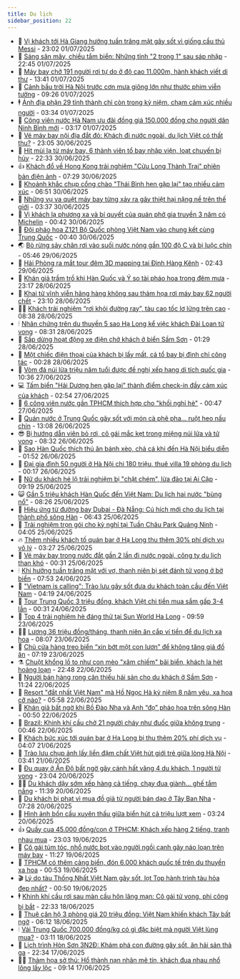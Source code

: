 ```yaml
---
title: Du lịch
sidebar_position: 22
---
```


<!-- dantri-du-lich:START -->
- 🥰 [Vị khách tới Hà Giang hưởng tuần trăng mật gây sốt vì giống cầu thủ Messi](https://dantri.com.vn/du-lich/vi-khach-toi-ha-giang-huong-tuan-trang-mat-gay-sot-vi-giong-cau-thu-messi-20250630225740955.htm) - 23:02 01/07/2025
- 🥰 [Sáng săn mây, chiều tắm biển: Những tỉnh &quot;2 trong 1&quot; sau sáp nhập](https://dantri.com.vn/du-lich/sang-san-may-chieu-tam-bien-nhung-tinh-2-trong-1-sau-sap-nhap-20250701175453300.htm) - 22:45 01/07/2025
- 🐻 [Máy bay chở 191 người rơi tự do ở độ cao 11.000m, hành khách viết di thư](https://dantri.com.vn/du-lich/may-bay-cho-191-nguoi-roi-tu-do-o-do-cao-11000m-hanh-khach-viet-di-thu-20250701201138469.htm) - 13:41 01/07/2025
- 🤩 [Cảnh bầu trời Hà Nội trước cơn mưa giông lớn như thước phim viễn tưởng](https://dantri.com.vn/du-lich/canh-bau-troi-ha-noi-truoc-con-mua-giong-lon-nhu-thuoc-phim-vien-tuong-20250701161711316.htm) - 09:26 01/07/2025
- 🕴 [Ảnh địa phận 29 tỉnh thành chỉ còn trong kỷ niệm, chạm cảm xúc nhiều người](https://dantri.com.vn/du-lich/anh-dia-phan-29-tinh-thanh-chi-con-trong-ky-niem-cham-cam-xuc-nhieu-nguoi-20250701102124886.htm) - 03:34 01/07/2025
- 🤩 [Công viên nước Hà Nam ưu đãi đồng giá 150.000 đồng cho người dân Ninh Bình mới](https://dantri.com.vn/du-lich/cong-vien-nuoc-ha-nam-uu-dai-dong-gia-150000-dong-cho-nguoi-dan-ninh-binh-moi-20250701090043079.htm) - 03:17 01/07/2025
- 🤠 [Vé máy bay nội địa đắt đỏ: Khách đi nước ngoài, du lịch Việt có thất thu?](https://dantri.com.vn/du-lich/ve-may-bay-noi-dia-dat-do-khach-di-nuoc-ngoai-du-lich-viet-co-that-thu-20250627122626242.htm) - 23:05 30/06/2025
- 💪 [Hít mùi lạ từ máy bay, 6 thành viên tổ bay nhập viện, loạt chuyến bị hủy](https://dantri.com.vn/du-lich/hit-mui-la-tu-may-bay-6-thanh-vien-to-bay-nhap-vien-loat-chuyen-bi-huy-20250630165139117.htm) - 22:33 30/06/2025
- 👍 [Khách đổ về Hong Kong trải nghiệm &quot;Cửu Long Thành Trại&quot; phiên bản điện ảnh](https://dantri.com.vn/du-lich/khach-do-ve-hong-kong-trai-nghiem-cuu-long-thanh-trai-phien-ban-dien-anh-20250630142014598.htm) - 07:29 30/06/2025
- 🚦 [Khoảnh khắc chụp cổng chào &quot;Thái Bình hẹn gặp lại&quot; tạo nhiều cảm xúc](https://dantri.com.vn/du-lich/khoanh-khac-chup-cong-chao-thai-binh-hen-gap-lai-tao-nhieu-cam-xuc-20250630134344838.htm) - 06:51 30/06/2025
- 💪 [Những vụ va quệt máy bay từng xảy ra gây thiệt hại nặng nề trên thế giới](https://dantri.com.vn/du-lich/nhung-vu-va-quet-may-bay-tung-xay-ra-gay-thiet-hai-nang-ne-tren-the-gioi-20250628155545032.htm) - 03:37 30/06/2025
- 💃 [Vị khách lạ phương xa và bí quyết của quán phở gia truyền 3 năm có Michelin](https://dantri.com.vn/du-lich/vi-khach-la-phuong-xa-va-bi-quyet-cua-quan-pho-gia-truyen-3-nam-co-michelin-20250627194512574.htm) - 00:42 30/06/2025
- 👺 [Đội pháo hoa Z121 Bộ Quốc phòng Việt Nam vào chung kết cùng Trung Quốc](https://dantri.com.vn/du-lich/doi-phao-hoa-z121-bo-quoc-phong-viet-nam-vao-chung-ket-cung-trung-quoc-20250629161952776.htm) - 00:40 30/06/2025
- 🌏 [Bò rừng sảy chân rơi vào suối nước nóng gần 100 độ C và bị luộc chín](https://dantri.com.vn/du-lich/bo-rung-say-chan-roi-vao-suoi-nuoc-nong-gan-100-do-c-va-bi-luoc-chin-20250629105341372.htm) - 05:46 29/06/2025
- 🎡 [Hải Phòng ra mắt tour đêm 3D mapping tại Đình Hàng Kênh](https://dantri.com.vn/du-lich/hai-phong-ra-mat-tour-dem-3d-mapping-tai-dinh-hang-kenh-20250629094044096.htm) - 02:43 29/06/2025
- 🧰 [Khán giả trầm trồ khi Hàn Quốc và Ý so tài pháo hoa trong đêm mưa](https://dantri.com.vn/du-lich/khan-gia-tram-tro-khi-han-quoc-va-y-so-tai-phao-hoa-trong-dem-mua-20250628225625643.htm) - 23:17 28/06/2025
- 💂 [Khai tử vĩnh viễn hãng hàng không sau thảm họa rơi máy bay 62 người chết](https://dantri.com.vn/du-lich/khai-tu-vinh-vien-hang-hang-khong-sau-tham-hoa-roi-may-bay-62-nguoi-chet-20250628231752263.htm) - 23:10 28/06/2025
- 🧑‍🏫 [Khách trải nghiệm “rơi khỏi đường ray”, tàu cao tốc lơ lửng trên cao](https://dantri.com.vn/du-lich/khach-trai-nghiem-roi-khoi-duong-ray-tau-cao-toc-lo-lung-tren-cao-20250628110015236.htm) - 08:38 28/06/2025
- 🕯 [Nhân chứng trên du thuyền 5 sao Hạ Long kể việc khách Đài Loan tử vong](https://dantri.com.vn/du-lich/nhan-chung-tren-du-thuyen-5-sao-ha-long-ke-viec-khach-dai-loan-tu-vong-20250628102632914.htm) - 08:31 28/06/2025
- 👀 [Sắp dừng hoạt động xe điện chở khách ở biển Sầm Sơn](https://dantri.com.vn/du-lich/sap-dung-hoat-dong-xe-dien-cho-khach-o-bien-sam-son-20250627205455057.htm) - 01:29 28/06/2025
- 🎉 [Một chiếc điện thoại của khách bị lấy mất, cả tổ bay bị đình chỉ công tác](https://dantri.com.vn/du-lich/mot-chiec-dien-thoai-cua-khach-bi-lay-mat-ca-to-bay-bi-dinh-chi-cong-tac-20250627231154968.htm) - 00:28 28/06/2025
- 🌊 [Vòm đá núi lửa triệu năm tuổi được đề nghị xếp hạng di tích quốc gia](https://dantri.com.vn/du-lich/vom-da-nui-lua-trieu-nam-tuoi-duoc-de-nghi-xep-hang-di-tich-quoc-gia-20250627143805028.htm) - 10:36 27/06/2025
- 💻 [Tấm biển &quot;Hải Dương hẹn gặp lại&quot; thành điểm check-in đầy cảm xúc của khách](https://dantri.com.vn/du-lich/tam-bien-hai-duong-hen-gap-lai-thanh-diem-check-in-day-cam-xuc-cua-khach-20250627095121791.htm) - 02:54 27/06/2025
- 💪 [6 công viên nước gần TPHCM thích hợp cho &quot;khối nghỉ hè&quot;](https://dantri.com.vn/du-lich/6-cong-vien-nuoc-gan-tphcm-thich-hop-cho-khoi-nghi-he-20250623152258041.htm) - 00:47 27/06/2025
- 👺 [Quán nước ở Trung Quốc gây sốt với món cà phê pha… ruột heo nấu chín](https://dantri.com.vn/du-lich/quan-nuoc-o-trung-quoc-gay-sot-voi-mon-ca-phe-pha-ruot-heo-nau-chin-20250626195651068.htm) - 13:08 26/06/2025
- 😎 [Bị hướng dẫn viên bỏ rơi, cô gái mắc kẹt trong miệng núi lửa và tử vong](https://dantri.com.vn/du-lich/bi-huong-dan-vien-bo-roi-co-gai-mac-ket-trong-mieng-nui-lua-va-tu-vong-20250626111131947.htm) - 08:32 26/06/2025
- 🌋 [Sao Hàn Quốc thích thú ăn bánh xèo, chả cá khi đến Hà Nội biểu diễn](https://dantri.com.vn/du-lich/sao-han-quoc-thich-thu-an-banh-xeo-cha-ca-khi-den-ha-noi-bieu-dien-20250625225525502.htm) - 01:52 26/06/2025
- 🌝 [Đại gia đình 50 người ở Hà Nội chi 180 triệu, thuê villa 19 phòng du lịch](https://dantri.com.vn/du-lich/dai-gia-dinh-50-nguoi-o-ha-noi-chi-180-trieu-thue-villa-19-phong-du-lich-20250625223219193.htm) - 00:17 26/06/2025
- 🧠 [Nữ du khách hé lộ trải nghiệm bị &quot;chặt chém&quot;, lừa đảo tại Ai Cập](https://dantri.com.vn/du-lich/nu-du-khach-he-lo-trai-nghiem-bi-chat-chem-lua-dao-tai-ai-cap-20250625160550849.htm) - 09:19 25/06/2025
- 😺 [Gần 5 triệu khách Hàn Quốc đến Việt Nam: Du lịch hai nước &quot;bùng nổ&quot;](https://dantri.com.vn/du-lich/gan-5-trieu-khach-han-quoc-den-viet-nam-du-lich-hai-nuoc-bung-no-20250623160233665.htm) - 08:26 25/06/2025
- 💂 [Hiệu ứng từ đường bay Dubai - Đà Nẵng: Cú hích mới cho du lịch tại thành phố sông Hàn](https://dantri.com.vn/du-lich/hieu-ung-tu-duong-bay-dubai-da-nang-cu-hich-moi-cho-du-lich-tai-thanh-pho-song-han-20250625122325481.htm) - 06:43 25/06/2025
- 🌮 [Trải nghiệm trọn gói cho kỳ nghỉ tại Tuần Châu Park Quảng Ninh](https://dantri.com.vn/du-lich/trai-nghiem-tron-goi-cho-ky-nghi-tai-tuan-chau-park-quang-ninh-20250625110532909.htm) - 04:05 25/06/2025
- 🔥 [Thêm nhiều khách tố quán bar ở Hạ Long thu thêm 30% phí dịch vụ vô lý](https://dantri.com.vn/du-lich/them-nhieu-khach-to-quan-bar-o-ha-long-thu-them-30-phi-dich-vu-vo-ly-20250625101049614.htm) - 03:27 25/06/2025
- 🦏 [Vé máy bay trong nước đắt gần 2 lần đi nước ngoài, công ty du lịch than khó](https://dantri.com.vn/du-lich/ve-may-bay-trong-nuoc-dat-gan-2-lan-di-nuoc-ngoai-cong-ty-du-lich-than-kho-20250620102737937.htm) - 00:31 25/06/2025
- 🕯 [Khi hưởng tuần trăng mật với vợ, thanh niên bị sét đánh tử vong ở bờ biển](https://dantri.com.vn/du-lich/khi-huong-tuan-trang-mat-voi-vo-thanh-nien-bi-set-danh-tu-vong-o-bo-bien-20250624144827580.htm) - 07:53 24/06/2025
- 🐻 [&quot;Vietnam is calling&quot;: Trào lưu gây sốt đưa du khách toàn cầu đến Việt Nam](https://dantri.com.vn/du-lich/vietnam-is-calling-trao-luu-gay-sot-dua-du-khach-toan-cau-den-viet-nam-20250623210320704.htm) - 04:19 24/06/2025
- 🥸 [Tour Trung Quốc 3 triệu đồng, khách Việt chi tiền mua sắm gấp 3-4 lần](https://dantri.com.vn/du-lich/tour-trung-quoc-3-trieu-dong-khach-viet-chi-tien-mua-sam-gap-3-4-lan-20250623214249944.htm) - 00:31 24/06/2025
- 💂 [Top 4 trải nghiệm hè đáng thử tại Sun World Ha Long](https://dantri.com.vn/du-lich/top-4-trai-nghiem-he-dang-thu-tai-sun-world-ha-long-20250623160828991.htm) - 09:59 23/06/2025
- 🧑‍💻 [Lương 36 triệu đồng/tháng, thanh niên ăn cắp ví tiền để du lịch xa hoa](https://dantri.com.vn/du-lich/luong-36-trieu-dongthang-thanh-nien-an-cap-vi-tien-de-du-lich-xa-hoa-20250623145225140.htm) - 08:07 23/06/2025
- 💪 [Chủ cửa hàng treo biển “xin bớt một con lươn” để không tăng giá đồ ăn](https://dantri.com.vn/du-lich/chu-cua-hang-treo-bien-xin-bot-mot-con-luon-de-khong-tang-gia-do-an-20250623140453023.htm) - 07:19 23/06/2025
- ⚗️ [Chuột khổng lồ to như con mèo &quot;xâm chiếm&quot; bãi biển, khách la hét hoảng loạn](https://dantri.com.vn/du-lich/chuot-khong-lo-to-nhu-con-meo-xam-chiem-bai-bien-khach-la-het-hoang-loan-20250622142208566.htm) - 22:48 22/06/2025
- 🌁 [Người bán hàng rong cân thiếu hải sản cho du khách ở Sầm Sơn](https://dantri.com.vn/du-lich/nguoi-ban-hang-rong-can-thieu-hai-san-cho-du-khach-o-sam-son-20250622173042813.htm) - 11:24 22/06/2025
- 🧰 [Resort &quot;đắt nhất Việt Nam&quot; mà Hồ Ngọc Hà kỷ niệm 8 năm yêu, xa hoa cỡ nào?](https://dantri.com.vn/du-lich/resort-dat-nhat-viet-nam-ma-ho-ngoc-ha-ky-niem-8-nam-yeu-xa-hoa-co-nao-20250621154839771.htm) - 05:58 22/06/2025
- 🧰 [Khán giả bất ngờ khi Bồ Đào Nha và Anh “đọ” pháo hoa trên sông Hàn](https://dantri.com.vn/du-lich/khan-gia-bat-ngo-khi-bo-dao-nha-va-anh-do-phao-hoa-tren-song-han-20250621232731616.htm) - 00:50 22/06/2025
- 🎉 [Brazil: Khinh khí cầu chở 21 người cháy như đuốc giữa không trung](https://dantri.com.vn/du-lich/brazil-khinh-khi-cau-cho-21-nguoi-chay-nhu-duoc-giua-khong-trung-20250621234408585.htm) - 00:46 22/06/2025
- 🤩 [Khách bức xúc tới quán bar ở Hạ Long bị thu thêm 20% phí dịch vụ](https://dantri.com.vn/du-lich/khach-buc-xuc-toi-quan-bar-o-ha-long-bi-thu-them-20-phi-dich-vu-20250621105525118.htm) - 04:07 21/06/2025
- 👺 [Trào lưu chụp ảnh lấy liền đậm chất Việt hút giới trẻ giữa lòng Hà Nội](https://dantri.com.vn/du-lich/trao-luu-chup-anh-lay-lien-dam-chat-viet-hut-gioi-tre-giua-long-ha-noi-20250613231906403.htm) - 03:41 21/06/2025
- 🧠 [Đu quay ở Ấn Độ bất ngờ gãy cánh hất văng 4 du khách, 1 người tử vong](https://dantri.com.vn/du-lich/du-quay-o-an-do-bat-ngo-gay-canh-hat-vang-4-du-khach-1-nguoi-tu-vong-20250621004517228.htm) - 23:04 20/06/2025
- 👨‍🏫 [Du khách dậy sớm xếp hàng cả tiếng, chạy đua giành... ghế tắm nắng](https://dantri.com.vn/du-lich/du-khach-day-som-xep-hang-ca-tieng-chay-dua-gianh-ghe-tam-nang-20250620134449113.htm) - 11:39 20/06/2025
- 🦅 [Du khách bị phạt vì mua đồ giả từ người bán dạo ở Tây Ban Nha](https://dantri.com.vn/du-lich/du-khach-bi-phat-vi-mua-do-gia-tu-nguoi-ban-dao-o-tay-ban-nha-20250620104259636.htm) - 07:28 20/06/2025
- 🌊 [Hình ảnh bồn cầu xuyên thấu giữa biển hút cả triệu lượt xem](https://dantri.com.vn/du-lich/hinh-anh-bon-cau-xuyen-thau-giua-bien-hut-ca-trieu-luot-xem-20250620001147973.htm) - 03:24 20/06/2025
- 👍 [Quầy cua 45.000 đồng/con ở TPHCM: Khách xếp hàng 2 tiếng, tranh nhau mua](https://dantri.com.vn/du-lich/quay-cua-45000-dongcon-o-tphcm-khach-xep-hang-2-tieng-tranh-nhau-mua-20250620012038296.htm) - 23:03 19/06/2025
- 🫶 [Cô gái túm tóc, nhổ nước bọt vào người ngồi cạnh gây náo loạn trên máy bay](https://dantri.com.vn/du-lich/co-gai-tum-toc-nho-nuoc-bot-vao-nguoi-ngoi-canh-gay-nao-loan-tren-may-bay-20250619171301617.htm) - 11:27 19/06/2025
- 💯 [TPHCM có thêm cảng biển, đón 6.000 khách quốc tế trên du thuyền xa hoa](https://dantri.com.vn/du-lich/tphcm-co-them-cang-bien-don-6000-khach-quoc-te-tren-du-thuyen-xa-hoa-20250614115204089.htm) - 00:53 19/06/2025
- 🎬 [Lý do tàu Thống Nhất Việt Nam gây sốt, lọt Top hành trình tàu hỏa đẹp nhất?](https://dantri.com.vn/du-lich/ly-do-tau-thong-nhat-viet-nam-gay-sot-lot-top-hanh-trinh-tau-hoa-dep-nhat-20250618234548434.htm) - 00:50 19/06/2025
- 🕴 [Khinh khí cầu rơi sau màn cầu hôn lãng mạn: Cô gái tử vong, phi công bị bắt](https://dantri.com.vn/du-lich/khinh-khi-cau-roi-sau-man-cau-hon-lang-man-co-gai-tu-vong-phi-cong-bi-bat-20250619021630010.htm) - 22:33 18/06/2025
- 🦅 [Thuê căn hộ 3 phòng giá 20 triệu đồng: Việt Nam khiến khách Tây bất ngờ](https://dantri.com.vn/du-lich/thue-can-ho-3-phong-gia-20-trieu-dong-viet-nam-khien-khach-tay-bat-ngo-20250618105615552.htm) - 06:12 18/06/2025
- 🕯 [Vải Trung Quốc 700.000 đồng/kg có gì đặc biệt mà người Việt lùng mua?](https://dantri.com.vn/du-lich/vai-trung-quoc-700000-dongkg-co-gi-dac-biet-ma-nguoi-viet-lung-mua-20250616123518886.htm) - 03:11 18/06/2025
- 🥸 [Lịch trình Hòn Sơn 3N2Đ: Khám phá con đường gây sốt, ăn hải sản thả ga](https://dantri.com.vn/du-lich/lich-trinh-hon-son-3n2d-kham-pha-con-duong-gay-sot-an-hai-san-tha-ga-20250616002100261.htm) - 22:34 17/06/2025
- 👨‍🏫 [Thảm họa sở thú: Hổ thành nạn nhân mê tín, khách đua nhau nhổ lông lấy lộc](https://dantri.com.vn/du-lich/tham-hoa-so-thu-ho-thanh-nan-nhan-me-tin-khach-dua-nhau-nho-long-lay-loc-20250617160914372.htm) - 09:14 17/06/2025<!-- dantri-du-lich:END -->

